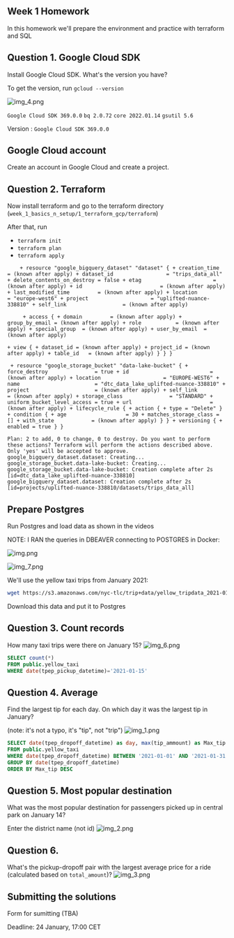 ## Week 1 Homework

In this homework we'll prepare the environment 
and practice with terraform and SQL

## Question 1. Google Cloud SDK

Install Google Cloud SDK. What's the version you have? 

To get the version, run `gcloud --version`

![img_4.png](img_4.png)

`Google Cloud SDK 369.0.0`
`bq 2.0.72`
`core 2022.01.14`
`gsutil 5.6`

Version : `Google Cloud SDK 369.0.0`

## Google Cloud account 

Create an account in Google Cloud and create a project.


## Question 2. Terraform 

Now install terraform and go to the terraform directory (`week_1_basics_n_setup/1_terraform_gcp/terraform`)

After that, run

* `terraform init`
* `terraform plan`
* `terraform apply`

`     + resource "google_bigquery_dataset" "dataset" {
      + creation_time              = (known after apply)
      + dataset_id                 = "trips_data_all"
      + delete_contents_on_destroy = false
      + etag                       = (known after apply)
      + id                         = (known after apply)
      + last_modified_time         = (known after apply)
      + location                   = "europe-west6"
      + project                    = "uplifted-nuance-338810"
      + self_link                  = (known after apply)
`

`      + access {
          + domain         = (known after apply)
          + group_by_email = (known after apply)
          + role           = (known after apply)
          + special_group  = (known after apply)
          + user_by_email  = (known after apply)
`

`+ view {
              + dataset_id = (known after apply)
              + project_id = (known after apply)
              + table_id   = (known after apply)
            }
        }
    }
`

`  + resource "google_storage_bucket" "data-lake-bucket" {
      + force_destroy               = true
      + id                          = (known after apply)
      + location                    = "EUROPE-WEST6"
      + name                        = "dtc_data_lake_uplifted-nuance-338810"
      + project                     = (known after apply)
      + self_link                   = (known after apply)
      + storage_class               = "STANDARD"
      + uniform_bucket_level_access = true
      + url                         = (known after apply)
      + lifecycle_rule {
          + action {
              + type = "Delete"
            }
          + condition {
              + age                   = 30
              + matches_storage_class = []
              + with_state            = (known after apply)
            }
        }
      + versioning {
          + enabled = true
        }
    }
`

`
Plan: 2 to add, 0 to change, 0 to destroy.
Do you want to perform these actions?
  Terraform will perform the actions described above.
  Only 'yes' will be accepted to approve.
google_bigquery_dataset.dataset: Creating...
google_storage_bucket.data-lake-bucket: Creating...
google_storage_bucket.data-lake-bucket: Creation complete after 2s [id=dtc_data_lake_uplifted-nuance-338810]
google_bigquery_dataset.dataset: Creation complete after 2s [id=projects/uplifted-nuance-338810/datasets/trips_data_all]
`

## Prepare Postgres 

Run Postgres and load data as shown in the videos

NOTE: I RAN the queries in DBEAVER connecting to POSTGRES in Docker:

![img.png](img.png)

![img_7.png](img_7.png)

We'll use the yellow taxi trips from January 2021:

```bash
wget https://s3.amazonaws.com/nyc-tlc/trip+data/yellow_tripdata_2021-01.csv
```

Download this data and put it to Postgres

## Question 3. Count records 

How many taxi trips were there on January 15?
![img_6.png](img_6.png)
```SQL
SELECT count(*)
FROM public.yellow_taxi
WHERE date(tpep_pickup_datetime)='2021-01-15'
```
## Question 4. Average

Find the largest tip for each day. 
On which day it was the largest tip in January?

(note: it's not a typo, it's "tip", not "trip")
![img_1.png](img_1.png)
```SQL
SELECT date(tpep_dropoff_datetime) as day, max(tip_ammount) as Max_tip
FROM public.yellow_taxi
WHERE date(tpep_dropoff_datetime) BETWEEN '2021-01-01' AND '2021-01-31'
GROUP BY date(tpep_dropoff_datetime)
ORDER BY Max_tip DESC
```

## Question 5. Most popular destination

What was the most popular destination for passengers picked up 
in central park on January 14?

Enter the district name (not id)
![img_2.png](img_2.png)
## Question 6. 

What's the pickup-dropoff pair with the largest 
average price for a ride (calculated based on `total_amount`)?
![img_3.png](img_3.png)

## Submitting the solutions

Form for sumitting (TBA)

Deadline: 24 January, 17:00 CET


